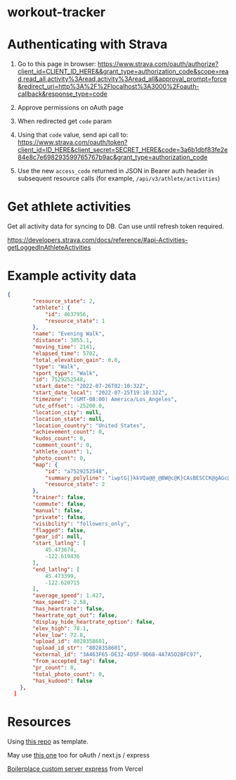 # workout-tracker

# Authenticating with Strava

1. Go to this page in browser: https://www.strava.com/oauth/authorize?client_id=CLIENT_ID_HERE&&grant_type=authorization_code&scope=read,read_all,activity%3Aread,activity%3Aread_all&approval_prompt=force&redirect_uri=http%3A%2F%2Flocalhost%3A3000%2Foauth-callback&response_type=code

2. Approve permissions on oAuth page
3. When redirected get `code` param
4. Using that `code` value, send api call to: https://www.strava.com/oauth/token?client_id=ID_HERE&client_secret=SECRET_HERE&code=3a6b1dbf83fe2e84e8c7e698293599765767b9ac&grant_type=authorization_code
5. Use the new `access_code` returned in JSON in Bearer auth header in subsequent resource calls (for example, `/api/v3/athlete/activities`)

# Get athlete activities

Get all activity data for syncing to DB. Can use until refresh token required.

https://developers.strava.com/docs/reference/#api-Activities-getLoggedInAthleteActivities

# Example activity data

```json
{
		"resource_state": 2,
		"athlete": {
			"id": 4637956,
			"resource_state": 1
		},
		"name": "Evening Walk",
		"distance": 3055.1,
		"moving_time": 2141,
		"elapsed_time": 5702,
		"total_elevation_gain": 0.0,
		"type": "Walk",
		"sport_type": "Walk",
		"id": 7529252548,
		"start_date": "2022-07-26T02:10:32Z",
		"start_date_local": "2022-07-25T19:10:32Z",
		"timezone": "(GMT-08:00) America/Los_Angeles",
		"utc_offset": -25200.0,
		"location_city": null,
		"location_state": null,
		"location_country": "United States",
		"achievement_count": 0,
		"kudos_count": 0,
		"comment_count": 0,
		"athlete_count": 1,
		"photo_count": 0,
		"map": {
			"id": "a7529252548",
			"summary_polyline": "iwptG|}kkVQa@@_@BW@c@K}CAsBESCCK@gAGc@BSCaBDYBc@Ci@?u@AgABo@Gm@Ds@GMFW?c@Es@@IICGQIc@CGDK@CGQAEMAGAF`@KHg@K[IH?FBBACCDEA?VEDMDBDh@@HIE?CSo@f@NLf@A^KLDDADDxBRTGdAEh@FZAPB`AKd@@HB`@?HCJDZCBBn@?l@CVb@`@Aj@FV?x@f@QXFb@Bz@A^DPErBFtA",
			"resource_state": 2
		},
		"trainer": false,
		"commute": false,
		"manual": false,
		"private": false,
		"visibility": "followers_only",
		"flagged": false,
		"gear_id": null,
		"start_latlng": [
			45.473674,
			-122.619436
		],
		"end_latlng": [
			45.473399,
			-122.620715
		],
		"average_speed": 1.427,
		"max_speed": 2.58,
		"has_heartrate": false,
		"heartrate_opt_out": false,
		"display_hide_heartrate_option": false,
		"elev_high": 78.1,
		"elev_low": 72.8,
		"upload_id": 8028358601,
		"upload_id_str": "8028358601",
		"external_id": "3A463F65-DE32-4D5F-9D68-4A7A5D2BFC97",
		"from_accepted_tag": false,
		"pr_count": 0,
		"total_photo_count": 0,
		"has_kudoed": false
	},
  ]
```

# Resources

Using [this repo](https://github.com/alexey-dc/nextjs_express_template) as template.

May use [this one](https://github.com/whoisryosuke/nextjs-oauth2-cookie-auth/tree/master/pages) too for oAuth / next.js / express

[Boilerplace custom server express](https://github.com/vercel/next.js/tree/canary/examples/custom-server-express) from Vercel
